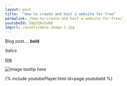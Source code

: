 ```yaml
---
layout: post
title:  "How to create and host a website for free"
permalink: /how-to-create-and-host-a-website-for-free/
youtubeId: S8pCEAzCw68
imgurl: /assets/meta-image-1.jpg
---
```

Blog post.... **bold**

_italics_

[link](https://michaelwodka.com)

![image tooltip here]({{page.imgurl|relative_url}})

{% include youtubePlayer.html id=page.youtubeId %}